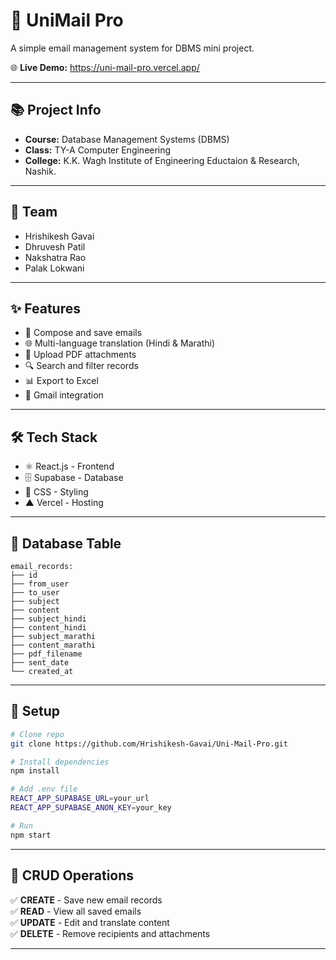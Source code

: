 # 📧 UniMail Pro

A simple email management system for DBMS mini project.

🌐 **Live Demo:** https://uni-mail-pro.vercel.app/

***

## 📚 Project Info

- **Course:** Database Management Systems (DBMS)
- **Class:** TY-A Computer Engineering
- **College:** K.K. Wagh Institute of Engineering Eductaion & Research, Nashik.

---

## 👥 Team

- Hrishikesh Gavai
- Dhruvesh Patil
- Nakshatra Rao
- Palak Lokwani

***

## ✨ Features

- 📝 Compose and save emails
- 🌐 Multi-language translation (Hindi & Marathi)
- 📎 Upload PDF attachments
- 🔍 Search and filter records
- 📊 Export to Excel
- 🔗 Gmail integration

***

## 🛠️ Tech Stack

- ⚛️ React.js - Frontend
- 🗄️ Supabase - Database
- 🎨 CSS - Styling
- ▲ Vercel - Hosting

***

## 📂 Database Table

```
email_records:
├── id
├── from_user
├── to_user
├── subject
├── content
├── subject_hindi
├── content_hindi
├── subject_marathi
├── content_marathi
├── pdf_filename
├── sent_date
└── created_at
```

***

## 🚀 Setup

```bash
# Clone repo
git clone https://github.com/Hrishikesh-Gavai/Uni-Mail-Pro.git

# Install dependencies
npm install

# Add .env file
REACT_APP_SUPABASE_URL=your_url
REACT_APP_SUPABASE_ANON_KEY=your_key

# Run
npm start
```

***

## 🔄 CRUD Operations

✅ **CREATE** - Save new email records  
✅ **READ** - View all saved emails  
✅ **UPDATE** - Edit and translate content  
✅ **DELETE** - Remove recipients and attachments  

***
